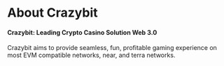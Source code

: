 # About Crazybit

#### **Crazybit: Leading Crypto Casino Solution Web 3.0**

Crazybit aims to provide seamless, fun, profitable gaming experience on most EVM compatible networks, near, and terra networks.&#x20;



